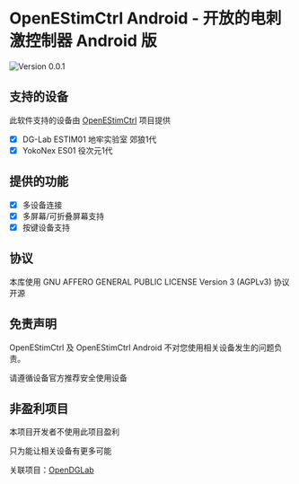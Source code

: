 # OpenEStimCtrl Android - 开放的电刺激控制器 Android 版

![Version 0.0.1](https://img.shields.io/badge/Version-0.0.1-blue)

## 支持的设备
此软件支持的设备由 [OpenEStimCtrl](https://github.com/OpenEStimCtrl/OpenEStimCtrl) 项目提供

- [x] DG-Lab ESTIM01 地牢实验室 郊狼1代
- [x] YokoNex ES01 役次元1代

## 提供的功能
- [x] 多设备连接
- [x] 多屏幕/可折叠屏幕支持
- [x] 按键设备支持

## 协议
本库使用 GNU AFFERO GENERAL PUBLIC LICENSE Version 3 (AGPLv3) 协议开源

## 免责声明
OpenEStimCtrl 及 OpenEStimCtrl Android 不对您使用相关设备发生的问题负责。

请遵循设备官方推荐安全使用设备

## 非盈利项目
本项目开发者不使用此项目盈利

只为能让相关设备有更多可能

关联项目：[OpenDGLab](opendglab.github.io)